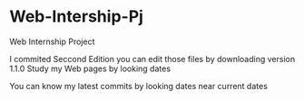 # Web-Intership-Pj
Web Internship Project

I commited Seccond Edition you can edit those files by downloading version 1.1.0
Study my Web pages by looking dates

You can know my latest commits by looking dates near current dates
